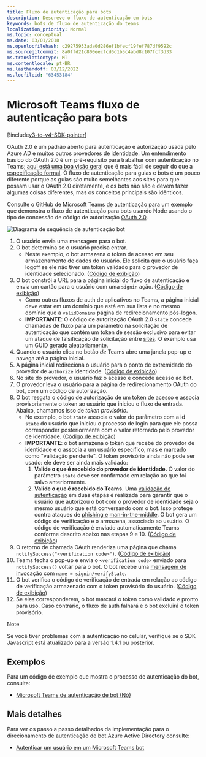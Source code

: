 ```yaml
---
title: Fluxo de autenticação para bots
description: Descreve o fluxo de autenticação em bots
keywords: bots de fluxo de autenticação do teams
localization_priority: Normal
ms.topic: conceptual
ms.date: 03/01/2018
ms.openlocfilehash: c29275933ada0d286ef1bfecf19fef787df9592c
ms.sourcegitcommit: 8a0ffd21c800eecfcd6d1b5c4abd8c107fcf3d33
ms.translationtype: MT
ms.contentlocale: pt-BR
ms.lasthandoff: 03/12/2022
ms.locfileid: "63453184"
---
```

# <a name="microsoft-teams-authentication-flow-for-bots"></a>Microsoft Teams fluxo de autenticação para bots

[!include[v3-to-v4-SDK-pointer](~/includes/v3-to-v4-pointer-bots.md)]

OAuth 2.0 é um padrão aberto para autenticação e autorização usada pelo Azure AD e muitos outros provedores de identidade. Um entendimento básico do OAuth 2.0 é um pré-requisito para trabalhar com autenticação no Teams; [aqui está uma boa visão geral](https://aaronparecki.com/oauth-2-simplified/) que é mais fácil de seguir do que a [especificação formal](https://oauth.net/2/). O fluxo de autenticação para guias e bots é um pouco diferente porque as guias são muito semelhantes aos sites para que possam usar o OAuth 2.0 diretamente, e os bots não são e devem fazer algumas coisas diferentes, mas os conceitos principais são idênticos.

Consulte o GitHub de Microsoft Teams [de](https://github.com/OfficeDev/microsoft-teams-sample-auth-node) autenticação para um exemplo que demonstra o fluxo de autenticação para bots usando Node usando o tipo de concessão de código de autorização [OAuth 2.0](https://oauth.net/2/grant-types/authorization-code/).

![Diagrama de sequência de autenticação bot](~/assets/images/authentication/bot_auth_sequence_diagram.png)

1. O usuário envia uma mensagem para o bot.
2. O bot determina se o usuário precisa entrar.
    * Neste exemplo, o bot armazena o token de acesso em seu armazenamento de dados do usuário. Ele solicita que o usuário faça logoff se ele não tiver um token validado para o provedor de identidade selecionado. ([Código de exibição](https://github.com/OfficeDev/microsoft-teams-sample-auth-node/blob/469952a26d618dbf884a3be53c7d921cc580b1e2/src/utils/AuthenticationUtils.ts#L58-L76))
3. O bot constrói a URL para a página inicial do fluxo de autenticação e envia um cartão para o usuário com uma `signin` ação. ([Código de exibição](https://github.com/OfficeDev/microsoft-teams-sample-auth-node/blob/469952a26d618dbf884a3be53c7d921cc580b1e2/src/dialogs/BaseIdentityDialog.ts#L160-L190))
    * Como outros fluxos de auth de aplicativos no Teams, a página inicial deve estar em um domínio que está em sua lista e no mesmo domínio que a `validDomains` página de redirecionamento pós-logon.
    * **IMPORTANTE**: O código de autorização OAuth 2.0 `state` concede chamadas de fluxo para um parâmetro na solicitação de autenticação que contém um token de sessão exclusivo para evitar um ataque de falsificação de solicitação entre [sites](https://en.wikipedia.org/wiki/Cross-site_request_forgery). O exemplo usa um GUID gerado aleatoriamente.
4. Quando o usuário clica no botão *de* Teams abre uma janela pop-up e navega até a página inicial.
5. A página inicial redireciona o usuário para o ponto de extremidade do provedor de `authorize` identidade. ([Código de exibição](https://github.com/OfficeDev/microsoft-teams-sample-auth-node/blob/469952a26d618dbf884a3be53c7d921cc580b1e2/public/html/auth-start.html#L51-L56))
6. No site do provedor, o usuário faz o acesso e concede acesso ao bot.
7. O provedor leva o usuário para a página de redirecionamento OAuth do bot, com um código de autorização.
8. O bot resgata o código de autorização de um token de acesso  e associa provisoriamente o token ao usuário que iniciou o fluxo de entrada. Abaixo, chamamos isso de *token provisório*.
    * No exemplo, o bot `state` associa o valor do parâmetro com a id `state` do usuário que iniciou o processo de login para que ele possa corresponder posteriormente com o valor retornado pelo provedor de identidade. ([Código de exibição](https://github.com/OfficeDev/microsoft-teams-sample-auth-node/blob/469952a26d618dbf884a3be53c7d921cc580b1e2/src/AuthBot.ts#L70-L99))
    * **IMPORTANTE**: o bot armazena o token que recebe do provedor de identidade e o associa a um usuário específico, mas é marcado como "validação pendente". O token provisório ainda não pode ser usado: ele deve ser ainda mais validado:
      1. **Valide o que é recebido do provedor de identidade.** O valor do parâmetro `state` deve ser confirmado em relação ao que foi salvo anteriormente.
      1. **Valide o que é recebido do Teams.** Uma [validação de autenticação](https://en.wikipedia.org/wiki/Man-in-the-middle_attack) em duas etapas é realizada para garantir que o usuário que autorizou o bot com o provedor de identidade seja o mesmo usuário que está conversando com o bot. Isso protege contra ataques de [phishing e](https://en.wikipedia.org/wiki/Phishing) [man-in-the-middle](https://en.wikipedia.org/wiki/Man-in-the-middle_attack). O bot gera um código de verificação e o armazena, associado ao usuário. O código de verificação é enviado automaticamente Teams conforme descrito abaixo nas etapas 9 e 10. ([Código de exibição](https://github.com/OfficeDev/microsoft-teams-sample-auth-node/blob/469952a26d618dbf884a3be53c7d921cc580b1e2/src/AuthBot.ts#L100-L113))
9. O retorno de chamada OAuth renderiza uma página que chama `notifySuccess("<verification code>")`. ([Código de exibição](https://github.com/OfficeDev/microsoft-teams-sample-auth-node/blob/master/src/views/oauth-callback-success.hbs))
10. Teams fecha o pop-up e envia o `<verification code>` enviado para `notifySuccess()` voltar para o bot. O bot recebe uma [mensagem de invocação](/bot-framework/dotnet/bot-builder-dotnet-activities#invoke) com `name = signin/verifyState`.
11. O bot verifica o código de verificação de entrada em relação ao código de verificação armazenado com o token provisório do usuário. ([Código de exibição](https://github.com/OfficeDev/microsoft-teams-sample-auth-node/blob/469952a26d618dbf884a3be53c7d921cc580b1e2/src/dialogs/BaseIdentityDialog.ts#L127-L140))
12. Se eles corresponderem, o bot marcará o token como validado e pronto para uso. Caso contrário, o fluxo de auth falhará e o bot excluirá o token provisório.

> [!Note]
> Se você tiver problemas com a autenticação no celular, verifique se o SDK Javascript está atualizado para a versão 1.4.1 ou posterior.

## <a name="samples"></a>Exemplos

Para um código de exemplo que mostra o processo de autenticação do bot, consulte:

* [Microsoft Teams de autenticação de bot (Nó)](https://github.com/OfficeDev/microsoft-teams-sample-auth-node)

## <a name="more-details"></a>Mais detalhes

Para ver os passo a passo detalhados da implementação para o direcionamento de autenticação de bot Azure Active Directory consulte:

* [Autenticar um usuário em um Microsoft Teams bot](~/resources/bot-v3/bot-authentication/auth-bot-AAD.md)

